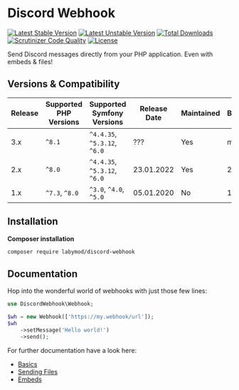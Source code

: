 # Discord Webhook
[![Latest Stable Version](https://poser.pugx.org/labymod/discord-webhook/v)](https://packagist.org/packages/labymod/discord-webhook)
[![Latest Unstable Version](https://poser.pugx.org/labymod/discord-webhook/v/unstable)](https://packagist.org/packages/labymod/discord-webhook)
[![Total Downloads](https://poser.pugx.org/labymod/discord-webhook/downloads)](https://packagist.org/packages/labymod/discord-webhook)
[![Scrutinizer Code Quality](https://scrutinizer-ci.com/g/LabyMod/discord-webhook/badges/quality-score.png?b=master)](https://scrutinizer-ci.com/g/LabyMod/discord-webhook/?branch=master)
[![License](https://poser.pugx.org/labymod/discord-webhook/license)](https://packagist.org/packages/labymod/discord-webhook)

Send Discord messages directly from your PHP application. Even with embeds & files!

## Versions & Compatibility

| Release | Supported PHP Versions | Supported Symfony Versions   | Release Date | Maintained | Branch |
|---------|------------------------|------------------------------|--------------|------------|--------|
| 3.x     | `^8.1`                 | `^4.4.35`, `^5.3.12`, `^6.0` | ???          | Yes        | master |
| 2.x     | `^8.0`                 | `^4.4.35`, `^5.3.12`, `^6.0` | 23.01.2022   | Yes        | 2.x    |
| 1.x     | `^7.3`, `^8.0`         | `^3.0`, `^4.0`, `^5.0`       | 05.01.2020   | No         | 1.x    |

## Installation

**Composer installation**
```bash
composer require labymod/discord-webhook
```

## Documentation
Hop into the wonderful world of webhooks with just those few lines:
```php
use DiscordWebhook\Webhook;

$wh = new Webhook(['https://my.webhook/url']);
$wh
    ->setMessage('Hello world!')
    ->send();
```

For further documentation have a look here:
* [Basics](docs/01_Basics.md)
* [Sending Files](docs/02_SendingFiles.md)
* [Embeds](docs/03_Embeds.md)
